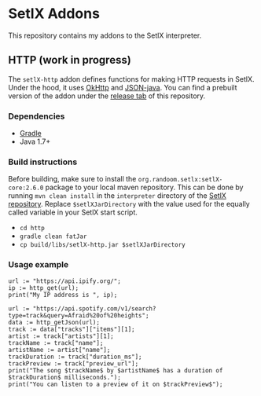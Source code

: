 # SetlX Addons

This repository contains my addons to the SetlX interpreter.

## HTTP (work in progress)

The `setlX-http` addon defines functions for making HTTP requests
in SetlX. Under the hood, it uses
[OkHttp](http://square.github.io/okhttp/)
and
[JSON-java](https://github.com/stleary/JSON-java).
You can find a prebuilt version of the addon under
the [release tab](https://github.com/niklaskorz/setlX-addons/releases)
of this repository.

### Dependencies

- [Gradle](https://gradle.org/)
- Java 1.7+

### Build instructions

Before building, make sure to install the `org.randoom.setlx:setlX-core:2.6.0`
package to your local maven repository. This can be done by running
`mvn clean install` in the `interpreter` directory of the
[SetlX repository](https://github.com/herrmanntom/setlX/tree/v2.6.0).
Replace `$setlXJarDirectory` with the value used for the equally
called variable in your SetlX start script.

- `cd http`
- `gradle clean fatJar`
- `cp build/libs/setlX-http.jar $setlXJarDirectory`

### Usage example

```stlx
url := "https://api.ipify.org/";
ip := http_get(url);
print("My IP address is ", ip);

url := "https://api.spotify.com/v1/search?type=track&query=Afraid%20of%20heights";
data := http_getJson(url);
track := data["tracks"]["items"][1];
artist := track["artists"][1];
trackName := track["name"];
artistName := artist["name"];
trackDuration := track["duration_ms"];
trackPreview := track["preview_url"];
print("The song $trackName$ by $artistName$ has a duration of $trackDuration$ milliseconds.");
print("You can listen to a preview of it on $trackPreview$");
```